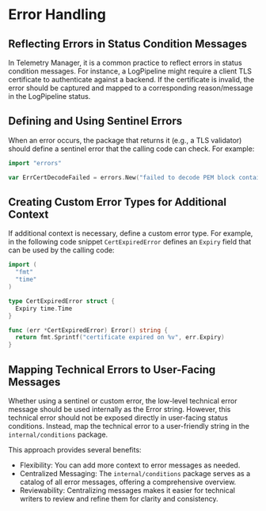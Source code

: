 # Error Handling

## Reflecting Errors in Status Condition Messages
In Telemetry Manager, it is a common practice to reflect errors in status condition messages. For instance, a LogPipeline might require a client TLS certificate to authenticate against a backend. If the certificate is invalid, the error should be captured and mapped to a corresponding reason/message in the LogPipeline status.

## Defining and Using Sentinel Errors
When an error occurs, the package that returns it (e.g., a TLS validator) should define a sentinel error that the calling code can check. For example:

```go
import "errors"

var ErrCertDecodeFailed = errors.New("failed to decode PEM block containing certificate")
```

## Creating Custom Error Types for Additional Context
If additional context is necessary, define a custom error type. For example, in the following code snippet `CertExpiredError` defines an `Expiry` field that can be used by the calling code:

```go
import (
  "fmt"
  "time"
)

type CertExpiredError struct {
  Expiry time.Time
}

func (err *CertExpiredError) Error() string {
  return fmt.Sprintf("certificate expired on %v", err.Expiry)
}
```

## Mapping Technical Errors to User-Facing Messages
Whether using a sentinel or custom error, the low-level technical error message should be used internally as the Error string. However, this technical error should not be exposed directly in user-facing status conditions. Instead, map the technical error to a user-friendly string in the `internal/conditions` package.

This approach provides several benefits:

* Flexibility: You can add more context to error messages as needed.
* Centralized Messaging: The `internal/conditions` package serves as a catalog of all error messages, offering a comprehensive overview.
* Reviewability: Centralizing messages makes it easier for technical writers to review and refine them for clarity and consistency.

